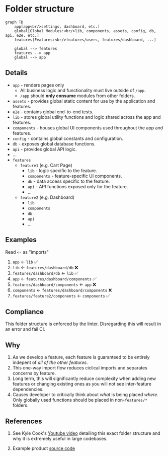 # Folder structure

```mermaid
graph TD
    app[app<br/>settings, dashboard, etc.]
    global[Global Modules:<br/>lib, components, assets, config, db, api, e2e, etc.]
    features[Features:<br/>features/users, features/dashboard, ...]
    
    global --> features
    features --> app
    global --> app
```

## Details

- `app` - renders pages only  
  - All business logic and functionality must live outside of `/app`.  
  - `/app` should **only consume** modules from other folders.
- `assets` - provides global static content for use by the application and features.
- `e2e` - contains global end-to-end tests.
- `lib` - stores global utility functions and logic shared across the app and features.  
- `components` - houses global UI components used throughout the app and features.
- `config` - contains global constants and configuration.
- `db` - exposes global database functions.
- `api` - provides global API logic.
- ...
- `features`
  - `feature1` (e.g. Cart Page)
    - `lib` - logic specific to the feature.
    - `components` - feature-specific UI components.
    - `db` - data access specific to the feature.
    - `api` - API functions exposed only for the feature.
    - ...
  - `feature2` (e.g. Dashboard)
    - `lib`
    - `components`
    - `db`
    - `api`
    - ...

## Examples

Read `<-` as "imports"

1. `app` <- `lib` ✅
1. `lib` <- `features/dashboard/db` ❌
1. `features/dashboard/db` <- `lib` ✅
1. `app` <- `features/dashboard/components` ✅
1. `features/dashboard/components` <- `app` ❌
1. `components` <- `features/dashboard/components` ❌
1. `features/feature2/components` <- `components` ✅

## Compliance

This folder structure is enforced by the linter. Disregarding this will result in an error and fail CI.

## Why

1. As we develop a feature, each feature is guaranteed to be entirely indepent of _all of the other features_.
1. This one-way import flow reduces ciclical imports and separates concerns by feature.
1. Long term, this will significantly reduce complexity when adding new features or changing existing ones as you will not see inter-feature dependencies.
1. Causes developer to critically think about _what_ is being placed _where_. Only globally used functions should be placed in non-`features/*` folders.

## References

1. See Kyle Cook's [Youtube video](https://www.youtube.com/watch?v=xyxrB2Aa7KE&t=1s) detailing this exact folder structure and why it is extremely useful in large codebases.

1. Example product [source code](https://github.com/WebDevSimplified/parity-deals-clone/tree/feature-folder-structure)
